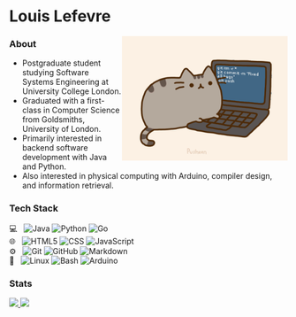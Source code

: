 # Louis Lefevre
<img width="300" align="right" alt="GIF" src="pusheencode.gif" />

### About
- Postgraduate student studying Software Systems Engineering at University College London.
- Graduated with a first-class in Computer Science from Goldsmiths, University of London.
- Primarily interested in backend software development with Java and Python.
- Also interested in physical computing with Arduino, compiler design, and information retrieval.

### Tech Stack
💻 &nbsp;
  ![Java](https://img.shields.io/badge/-Java-333333?style=flat&logo=Java&logoColor=007396)
  ![Python](https://img.shields.io/badge/-Python-333333?style=flat&logo=python)
  ![Go](https://img.shields.io/badge/-Go-333333?style=flat&logo=go)  
🌐 &nbsp;
  ![HTML5](https://img.shields.io/badge/-HTML5-333333?style=flat&logo=HTML5)
  ![CSS](https://img.shields.io/badge/-CSS-333333?style=flat&logo=CSS3&logoColor=1572B6)
  ![JavaScript](https://img.shields.io/badge/-JavaScript-333333?style=flat&logo=javascript)  
⚙️ &nbsp;
  ![Git](https://img.shields.io/badge/-Git-333333?style=flat&logo=git)
  ![GitHub](https://img.shields.io/badge/-GitHub-333333?style=flat&logo=github)
  ![Markdown](https://img.shields.io/badge/-Markdown-333333?style=flat&logo=markdown)  
🔧 &nbsp;
  ![Linux](https://img.shields.io/badge/-Linux-333333?style=flat&logo=linux)
  ![Bash](https://img.shields.io/badge/-Bash-333333?style=flat&logo=gnu-bash)
  ![Arduino](https://img.shields.io/badge/-Arduino-333333?style=flat&logo=arduino)  

### Stats
<a href="https://github.com/louislefevre">
  <img height="180em" src="https://github-readme-stats.vercel.app/api?username=louislefevre&theme=graywhite&show_icons=true" />
  <img height="180em" src="https://github-readme-stats.vercel.app/api/top-langs/?username=louislefevre&theme=graywhite&layout=compact&langs_count=6&hide=html,css,handlebars" />
</a>
<!--- https://github.com/anuraghazra/github-readme-stats/blob/master/themes/README.md --->
